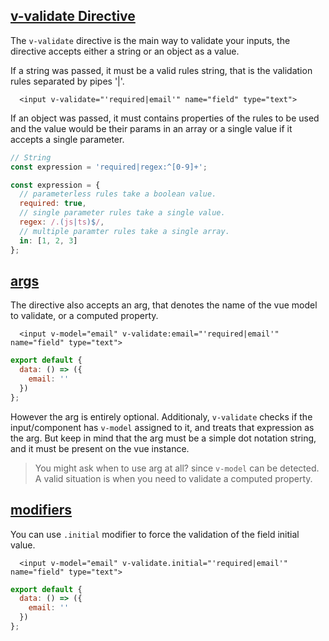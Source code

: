 ## [v-validate Directive](#directive)

The `v-validate` directive is the main way to validate your inputs, the directive accepts either a string or an object as a value.

If a string was passed, it must be a valid rules string, that is the validation rules separated by pipes '|'.

```vue
  <input v-validate="'required|email'" name="field" type="text">
```

If an object was passed, it must contains properties of the rules to be used and the value would be their params in an array or a single value if it accepts a single parameter.

```js
// String
const expression = 'required|regex:^[0-9]+';

const expression = {
  // parameterless rules take a boolean value.
  required: true,
  // single parameter rules take a single value.
  regex: /.(js|ts)$/,
  // multiple paramter rules take a single array.
  in: [1, 2, 3]
};
```

## [args](#directive-args)

The directive also accepts an arg, that denotes the name of the vue model to validate, or a computed property.

```vue
  <input v-model="email" v-validate:email="'required|email'" name="field" type="text">
```

```js
export default {
  data: () => ({
    email: ''
  })
};
```

However the arg is entirely optional. Additionaly, `v-validate` checks if the input/component has `v-model` assigned to it, and treats that expression as the arg. But keep in mind that the arg must be a simple dot notation string, and it must be present on the vue instance.

> You might ask when to use arg at all? since `v-model` can be detected. A valid situation is when you need to validate a computed property.

## [modifiers](#directive-modifiers)

You can use `.initial` modifier to force the validation of the field initial value.

```vue
  <input v-model="email" v-validate.initial="'required|email'" name="field" type="text">
```

```js
export default {
  data: () => ({
    email: ''
  })
};
```